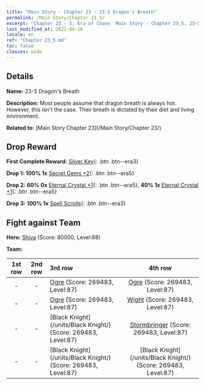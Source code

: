 ```yaml
---
title: "Main Story - Chapter 23 - 23-5 Dragon's Breath"
permalink: /Main Story/Chapter 23_5/
excerpt: "Chapter 23 - 5. Era of Chaos  Main Story - Chapter 23_5. 23-5 Dragon's Breath"
last_modified_at: 2021-04-16
locale: en
ref: "Chapter 23_5.md"
toc: false
classes: wide
---
```


## Details

 **Name:** 23-5 Dragon's Breath

 **Description:** Most people assume that dragon breath is always hot. However, this isn't the case. Their breath is dictated by their diet and living environment.

 **Related to:** [Main Story Chapter 23](/Main Story/Chapter 23/)

## Drop Reward

 **First Complete Reward:** [Silver Key](/Items/con_693/){: .btn .btn--era3}

 **Drop 1:** **100% 1x** [Secret Gems +2](/Items/mat_79/){: .btn .btn--era5}

 **Drop 2:** **60% 0x** [Eternal Crystal +1](/Items/mat_73/){: .btn .btn--era5}, **40% 1x** [Eternal Crystal +1](/Items/mat_73/){: .btn .btn--era5}

 **Drop 3:** **100% 1x** [Spell Scrolls](/Items/con_694/){: .btn .btn--era3}


## Fight against Team
 **Hero:** [Shiva](/heroes/Shiva/) (Score: 80000, Level:88)

 **Team:**


  | 1st row | 2nd row | 3rd row | 4th row |
  |:----:|:----:|:----|:----:|
  | - | - | [Ogre](/units/Ogre/) (Score: 269483, Level:87)  | [Ogre](/units/Ogre/) (Score: 269483, Level:87)  |
  | - | - | [Ogre](/units/Ogre/) (Score: 269483, Level:87)  | [Wight](/units/Wight/) (Score: 269483, Level:87)  |
  | - | - | [Black Knight](/units/Black Knight/) (Score: 269483, Level:87)  | [Stormbringer](/units/Stormbringer/) (Score: 269483, Level:87)  |
  | - | - | [Black Knight](/units/Black Knight/) (Score: 269483, Level:87)  | [Black Knight](/units/Black Knight/) (Score: 269483, Level:87)  |


